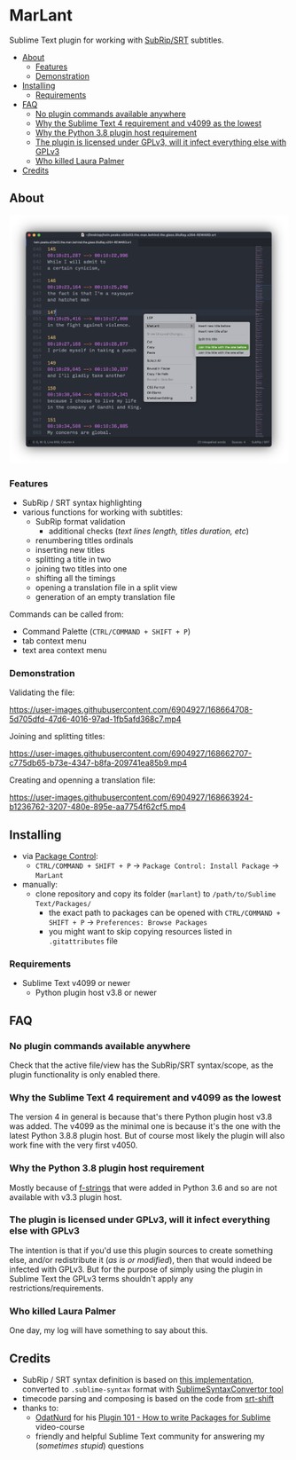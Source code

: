 # MarLant

Sublime Text plugin for working with [SubRip/SRT](https://en.wikipedia.org/wiki/SubRip) subtitles.

<!-- MarkdownTOC -->

- [About](#about)
    - [Features](#features)
    - [Demonstration](#demonstration)
- [Installing](#installing)
    - [Requirements](#requirements)
- [FAQ](#faq)
    - [No plugin commands available anywhere](#no-plugin-commands-available-anywhere)
    - [Why the Sublime Text 4 requirement and v4099 as the lowest](#why-the-sublime-text-4-requirement-and-v4099-as-the-lowest)
    - [Why the Python 3.8 plugin host requirement](#why-the-python-38-plugin-host-requirement)
    - [The plugin is licensed under GPLv3, will it infect everything else with GPLv3](#the-plugin-is-licensed-under-gplv3-will-it-infect-everything-else-with-gplv3)
    - [Who killed Laura Palmer](#who-killed-laura-palmer)
- [Credits](#credits)

<!-- /MarkdownTOC -->

## About

![Sublime Text plugin MarLant](https://raw.githubusercontent.com/retifrav/marlant/master/misc/MarLant.png "MarLant, context menu")

### Features

- SubRip / SRT syntax highlighting
- various functions for working with subtitles:
    + SubRip format validation
        * additional checks (*text lines length, titles duration, etc*)
    + renumbering titles ordinals
    + inserting new titles
    + splitting a title in two
    + joining two titles into one
    + shifting all the timings
    + opening a translation file in a split view
    + generation of an empty translation file

Commands can be called from:

- Command Palette (`CTRL/COMMAND + SHIFT + P`)
- tab context menu
- text area context menu

### Demonstration

Validating the file:

https://user-images.githubusercontent.com/6904927/168664708-5d705dfd-47d6-4016-97ad-1fb5afd368c7.mp4

Joining and splitting titles:

https://user-images.githubusercontent.com/6904927/168662707-c775db65-b73e-4347-b8fa-209741ea85b9.mp4

Creating and openning a translation file:

https://user-images.githubusercontent.com/6904927/168663924-b1236762-3207-480e-895e-aa7754f62cf5.mp4

## Installing

- via [Package Control](https://packagecontrol.io/):
    + `CTRL/COMMAND + SHIFT + P` → `Package Control: Install Package` → `MarLant`
- manually:
    + clone repository and copy its folder (`marlant`) to `/path/to/Sublime Text/Packages/`
        * the exact path to packages can be opened with `CTRL/COMMAND + SHIFT + P` → `Preferences: Browse Packages`
        * you might want to skip copying resources listed in `.gitattributes` file

### Requirements

- Sublime Text v4099 or newer
    + Python plugin host v3.8 or newer

## FAQ

### No plugin commands available anywhere

Check that the active file/view has the SubRip/SRT syntax/scope, as the plugin functionality is only enabled there.

### Why the Sublime Text 4 requirement and v4099 as the lowest

The version 4 in general is because that's there Python plugin host v3.8 was added. The v4099 as the minimal one is because it's the one with the latest Python 3.8.8 plugin host. But of course most likely the plugin will also work fine with the very first v4050.

### Why the Python 3.8 plugin host requirement

Mostly because of [f-strings](https://peps.python.org/pep-0498/) that were added in Python 3.6 and so are not available with v3.3 plugin host.

### The plugin is licensed under GPLv3, will it infect everything else with GPLv3

The intention is that if you'd use this plugin sources to create something else, and/or redistribute it (*as is or modified*), then that would indeed be infected with GPLv3. But for the purpose of simply using the plugin in Sublime Text the GPLv3 terms shouldn't apply any restrictions/requirements.

### Who killed Laura Palmer

One day, my log will have something to say about this.

## Credits

- SubRip / SRT syntax definition is based on [this implementation](https://github.com/SalGnt/Sublime-SRT/blob/master/SRT.tmLanguage), converted to `.sublime-syntax` format with [SublimeSyntaxConvertor tool](https://github.com/aziz/SublimeSyntaxConvertor)
- timecode parsing and composing is based on the code from [srt-shift](https://github.com/adeel/srt-shift/blob/master/srt_shift.py)
- thanks to:
    + [OdatNurd](https://odatnurd.net/) for his [Plugin 101 - How to write Packages for Sublime](https://youtube.com/playlist?list=PLGfKZJVuHW91zln4ADyZA3sxGEmq32Wse) video-course
    + friendly and helpful Sublime Text community for answering my (*sometimes stupid*) questions
